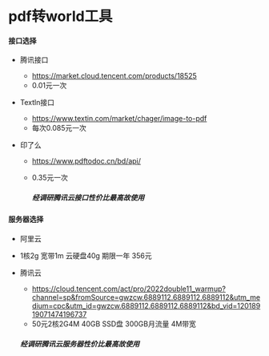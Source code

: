 # pdf转world工具

#### 接口选择

* 腾讯接口
  *   https://market.cloud.tencent.com/products/18525
  * 0.01元一次

* Textln接口
  * https://www.textin.com/market/chager/image-to-pdf
  * 每次0.085元一次

* 印了么

  * https://www.pdftodoc.cn/bd/api/

  * 0.35元一次

    ##### 经调研腾讯云接口性价比最高故使用

#### 服务器选择

* 阿里云
* 1核2g  宽带1m  云硬盘40g 期限一年  356元

* 腾讯云

  * https://cloud.tencent.com/act/pro/2022double11_warmup?channel=sp&fromSource=gwzcw.6889112.6889112.6889112&utm_medium=cpc&utm_id=gwzcw.6889112.6889112.6889112&bd_vid=12018919071474196737
  * 50元2核2G4M  40GB SSD盘 300GB月流量 4M带宽

  ##### 经调研腾讯云服务器性价比最高故使用



